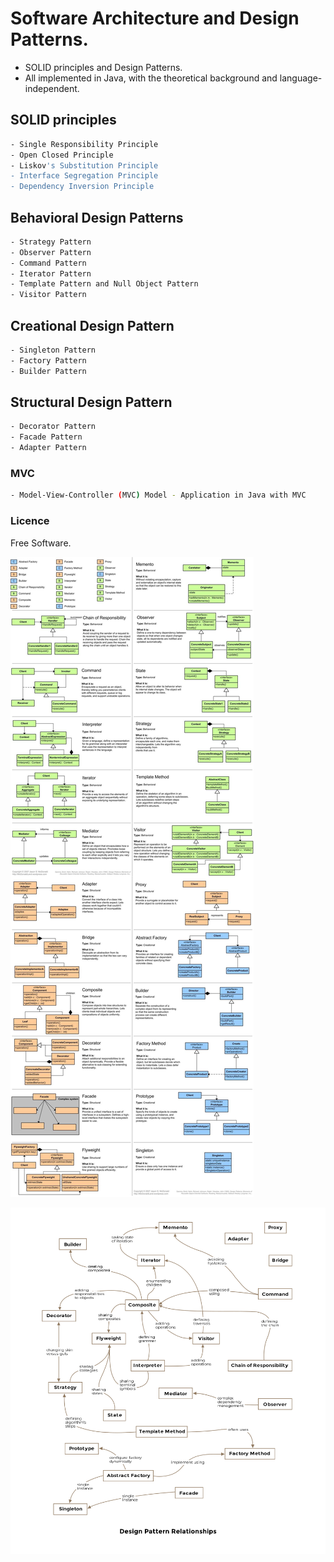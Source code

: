 # Software Architecture and Design Patterns. 

- SOLID principles and Design Patterns. 
- All implemented in Java, with the theoretical background and language-independent. 

## SOLID principles
```bash
- Single Responsibility Principle
- Open Closed Principle
- Liskov's Substitution Principle
- Interface Segregation Principle
- Dependency Inversion Principle
```

## Behavioral Design Patterns
```bash
- Strategy Pattern
- Observer Pattern
- Command Pattern
- Iterator Pattern
- Template Pattern and Null Object Pattern
- Visitor Pattern
```

## Creational Design Pattern
```bash
- Singleton Pattern
- Factory Pattern
- Builder Pattern
```

## Structural Design Pattern
```bash
- Decorator Pattern
- Facade Pattern
- Adapter Pattern
```

### MVC
```bash
- Model-View-Controller (MVC) Model - Application in Java with MVC
```

### Licence
Free Software.

![Alt text](https://github.com/nicolaslopez82/Software_Architecture_Design_in_Java/blob/master/design-pattern-cheat-sheet.jpg?raw=true "Design Pattern Cheat Sheet")

![Alt text](https://github.com/nicolaslopez82/Software_Architecture_Design_in_Java/blob/master/design-pattern-relationships.png?raw=true "Design Pattern Relationships")
